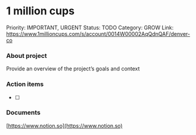 # 1 million cups

Priority: IMPORTANT, URGENT
Status: TODO
Category: GROW
Link: https://www.1millioncups.com/s/account/0014W00002AqQdnQAF/denver-co

### About project

Provide an overview of the project’s goals and context

### Action items

- [ ]  

### Documents

[https://www.notion.so](https://www.notion.so)